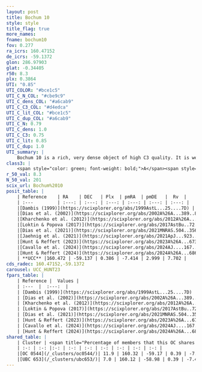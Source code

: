 ```yaml
---
layout: post
title: Bochum 10
style: style
title_flag: true
more_names: 
fname: bochum10
fov: 0.277
ra_icrs: 160.47152
de_icrs: -59.1372
glon: 286.97903
glat: -0.34405
r50: 8.3
plx: 0.3864
UTI: "0.85"
UTI_COLOR: "#bce1c5"
UTI_C_N_COL: "#cbe9c9"
UTI_C_dens_COL: "#a6cab9"
UTI_C_C3_COL: "#d4edca"
UTI_C_lit_COL: "#bce1c5"
UTI_C_dup_COL: "#a6cab9"
UTI_C_N: 0.79
UTI_C_dens: 1.0
UTI_C_C3: 0.75
UTI_C_lit: 0.85
UTI_C_dup: 1.0
UTI_summary: |
    Bochum 10 is a rich, very dense object of high C3 quality. It is well-studied in the literature. This object shares a small percentage of members with 2 later reported entries.
class3: |
    <span style="color: green; font-weight: bold;">A</span><span style="color: #FFC300; font-weight: bold;">B</span>
r_50_val: 8.3
N_50_val: 201
scix_url: Bochum%2010
posit_table: |
    | Reference    | RA    | DEC   | Plx  | pmRA  | pmDE   |  Rv  |
    | :---         | :---: | :---: | :---: | :---: | :---: | :---: |
    |[Dambis (1999)](https://scixplorer.org/abs/1999AstL...25....7D) | 160.559 | -59.146 | -- | -- | -- | -- |
    |[Dias et al. (2002)](https://scixplorer.org/abs/2002A%26A...389..871D) | 160.55 | -59.133 | -- | -5.79 | -1.31 | -2.3 |
    |[Kharchenko et al. (2012)](https://scixplorer.org/abs/2012A%26A...543A.156K) | 160.613 | -59.115 | -- | -5.57 | 2.99 | -- |
    |[Loktin & Popova (2017)](https://scixplorer.org/abs/2017AstBu..72..257L) | 160.545 | -59.132 | -- | -5.79 | -1.31 | -2.2 |
    |[Dias et al. (2021)](https://scixplorer.org/abs/2021MNRAS.504..356D) | 160.504 | -59.132 | 0.378 | -7.291 | 2.992 | 0.943 |
    |[Jaehnig et al. (2021)](https://scixplorer.org/abs/2021ApJ...923..129J) | 160.537 | -59.132 | 0.416 | -7.455 | 2.925 | -- |
    |[Hunt & Reffert (2023)](https://scixplorer.org/abs/2023A%26A...673A.114H) | 160.568 | -59.159 | 0.39 | -7.433 | 3.057 | -26.356 |
    |[Cavallo et al. (2024)](https://scixplorer.org/abs/2024AJ....167...12C) | 160.301 | -59.059 | 0.389 | -- | -- | -- |
    |[Hunt & Reffert (2024)](https://scixplorer.org/abs/2024A%26A...686A..42H) | 160.568 | -59.159 | 0.39 | -7.433 | 3.057 | -26.356 |
    | **UCC** |160.472 | -59.137 | 0.386 | -7.414 | 2.999 | 7.702 | 
cds_radec: 160.47152,-59.1372
carousel: UCC_HUNT23
fpars_table: |
    | Reference |  Values |
    | :---  |  :---:  |
    | [Dambis (1999)](https://scixplorer.org/abs/1999AstL...25....7D) | `E_B-V_=0.332, DM0=11.6, log_age_=6.8` |
    | [Dias et al. (2002)](https://scixplorer.org/abs/2002A%26A...389..871D) | `E(B-V)=0.306, Dist=2027.0, Age=6.857` |
    | [Kharchenko et al. (2012)](https://scixplorer.org/abs/2012A%26A...543A.156K) | `e_bv=0.333, distance=2017, log_age=6.93` |
    | [Loktin & Popova (2017)](https://scixplorer.org/abs/2017AstBu..72..257L) | `E(B-V)=0.306, Dmod=11.535, logt=6.857` |
    | [Dias et al. (2021)](https://scixplorer.org/abs/2021MNRAS.504..356D) | `Av=1.175, Dist=2365, logage=7.167, [Fe/H]=0.179` |
    | [Hunt & Reffert (2023)](https://scixplorer.org/abs/2023A%26A...673A.114H) | `AV50=1.174, diffAV50=2.35, MOD50=11.832, logAge50=7.257` |
    | [Cavallo et al. (2024)](https://scixplorer.org/abs/2024AJ....167...12C) | `AV50=1.26, dMod50=11.68, logAge50=7.12, [Fe/H]50=-0.05` |
    | [Hunt & Reffert (2024)](https://scixplorer.org/abs/2024A%26A...686A..42H) | `MassJ=1108.89` |
shared_table: |
    | Cluster | <span title="Percentage of members that this OC shares with the ones listed">%</span>   | RA   | DEC   | Plx   | pmRA  | pmDE  | Rv | UTI |
    | :-: | :-: |:-: | :-: | :-: | :-: | :-: | :-: | :-: |
    |[OC 0544](/_clusters/oc0544/)| 11.9 | 160.32 | -59.17 | 0.39 | -7.35 | 3.02 | -59.99 |0.0 |
    |[UBC 653](/_clusters/ubc653/)| 7.0 | 160.12 | -58.98 | 0.39 | -7.47 | 3.03 | -59.99 |0.12 |
---
```

